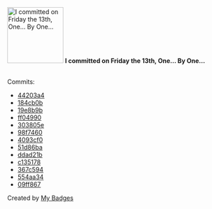 <img src="https://my-badges.github.io/my-badges/friday-13.png" alt="I committed on Friday the 13th, One… By One…" title="I committed on Friday the 13th, One… By One…" width="128">
<strong>I committed on Friday the 13th, One… By One…</strong>
<br><br>

Commits:

- <a href="https://github.com/Mindgamesnl/OpenAudioMc/commit/44203a489cd8e34593ffbc32eab2c9835ee71e20">44203a4</a>
- <a href="https://github.com/Mindgamesnl/OpenAudioMc/commit/184cb0b38fc4613920d4c895269caee4778cf7b2">184cb0b</a>
- <a href="https://github.com/Mindgamesnl/OpenAudioMc/commit/19e8b9b31d5b4ac7b9229171e9ac4c8a703dddb3">19e8b9b</a>
- <a href="https://github.com/Mindgamesnl/OpenAudioMc/commit/ff049903cb287e262c58b169a9891cca961ac09c">ff04990</a>
- <a href="https://github.com/Mindgamesnl/OpenAudioMc/commit/303805e02aa545bdb482944a3f1eea70bba2fdcc">303805e</a>
- <a href="https://github.com/Mindgamesnl/OpenAudioMc/commit/98f7460960a86982f243a2cae155d2f72c0c76ab">98f7460</a>
- <a href="https://github.com/Mindgamesnl/OpenAudioMc/commit/4093cf0114d3d79c488b927ffcaf0800314d66ab">4093cf0</a>
- <a href="https://github.com/Mindgamesnl/OpenAudioMc/commit/51d86babf34be29f02c7abb5e20ad0979f3fad87">51d86ba</a>
- <a href="https://github.com/Mindgamesnl/OpenAudioMc/commit/ddad21bc459c2464ad03ca8792dcd834ca6ec41b">ddad21b</a>
- <a href="https://github.com/Mindgamesnl/storm/commit/c135178d948942d4d4b6188f53283310b0a644fa">c135178</a>
- <a href="https://github.com/Mindgamesnl/OpenAudioMc/commit/367c5944d03806d572e252346839ed34d200d3d9">367c594</a>
- <a href="https://github.com/Mindgamesnl/OpenAudioMc/commit/554aa3476f0bf238ed554980538c98e8100e2cd5">554aa34</a>
- <a href="https://github.com/Mindgamesnl/OpenAudioMc/commit/09ff867cbc3a88e20f34d740e65e444b4adfa54f">09ff867</a>


Created by <a href="https://github.com/my-badges/my-badges">My Badges</a>